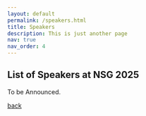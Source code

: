 ```yaml
---
layout: default
permalink: /speakers.html
title: Speakers
description: This is just another page
nav: true
nav_order: 4
---
```



## List of Speakers at NSG 2025

To be Announced.

[back](./)
